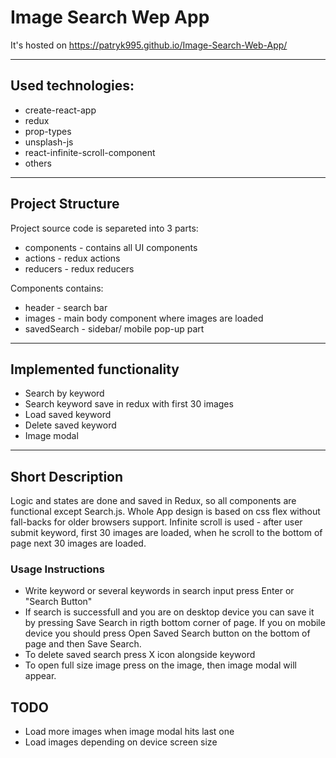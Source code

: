 # Image Search Wep App

It's hosted on https://patryk995.github.io/Image-Search-Web-App/

---

## Used technologies:

- create-react-app
- redux
- prop-types
- unsplash-js
- react-infinite-scroll-component
- others

---

## Project Structure

Project source code is separeted into 3 parts:

- components - contains all UI components
- actions - redux actions
- reducers - redux reducers

Components contains:

- header - search bar
- images - main body component where images are loaded
- savedSearch - sidebar/ mobile pop-up part

---

## Implemented functionality

- Search by keyword
- Search keyword save in redux with first 30 images
- Load saved keyword
- Delete saved keyword
- Image modal

---

## Short Description

Logic and states are done and saved in Redux, so all components are functional except Search.js. Whole App design is based on css flex without fall-backs for older browsers support. Infinite scroll is used - after user submit keyword, first 30 images are loaded, when he scroll to the bottom of page next 30 images are loaded.

### Usage Instructions

- Write keyword or several keywords in search input press Enter or "Search Button"
- If search is successfull and you are on desktop device you can save it by pressing Save Search in rigth bottom corner of page. If you on mobile device you should press Open Saved Search button on the bottom of page and then Save Search.
- To delete saved search press X icon alongside keyword
- To open full size image press on the image, then image modal will appear.

## TODO

- Load more images when image modal hits last one
- Load images depending on device screen size
